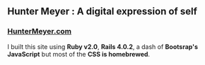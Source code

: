 ## Hunter Meyer : A digital expression of self
### [HunterMeyer.com](http://huntermeyer.com "Go on, give it a click...")

I built this site using **Ruby v2.0**, **Rails 4.0.2**, a dash of **Bootsrap's JavaScript** but most of the **CSS is homebrewed**.

